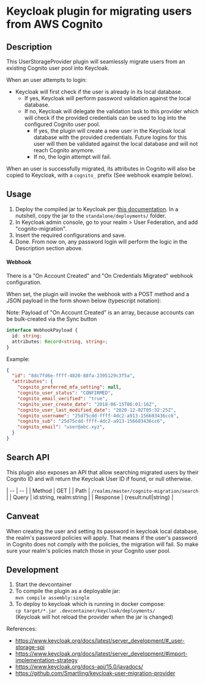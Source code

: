 # Keycloak plugin for migrating users from AWS Cognito

## Description

This UserStorageProvider plugin will seamlessly migrate users from an existing Cognito user pool into Keycloak.

When an user attempts to login:
- Keycloak will first check if the user is already in its local database.
  - If yes, Keycloak will perform password validation against the local database.
  - If no, Keycloak will delegate the validation task to this provider which will check if the provided credentials can be used to log into the configured Cognito user pool.
    - If yes, the plugin will create a new user in the Keycloak local database with the provided credentials. Future logins for this user will then be validated against the local database and will not reach Cognito anymore.
    - If no, the login attempt will fail.

When an user is successfully migrated, its attributes in Cognito will also be copied to Keycloak, with a `cognito_` prefix (See webhook example below).

## Usage

1. Deploy the compiled jar to Keycloak per [this documentation](https://www.keycloak.org/docs/latest/server_development/#registering-provider-implementations). In a nutshell, copy the jar to the `standalone/deployments/` folder.
1. In Keycloak admin console, go to your realm > User Federation, and add "cognito-migration".
1. Insert the required configurations and save.
1. Done. From now on, any password login will perform the logic in the Description section above.

#### Webhook

There is a "On Account Created" and "On Credentials Migrated" webhook configuration.

When set, the plugin will invoke the webhook with a POST method and a JSON payload in the form shown below (typescript notation):

Note: Payload of "On Account Created" is an array, because accounts can be bulk-created via the Sync button

```ts
interface WebhookPayload {
  id: string;
  attributes: Record<string, string>;
}
```

Example:

```json
{
  "id": "8dc7fd6e-ffff-4820-88fa-2395129c3f5a",
  "attributes": {
    "cognito_preferred_mfa_setting": null,
    "cognito_user_status": "CONFIRMED",
    "cognito_email_verified": "true",
    "cognito_user_create_date": "2018-06-15T06:01:16Z",
    "cognito_user_last_modified_date": "2020-12-02T05:32:25Z",
    "cognito_username": "25d75cdd-ffff-4dc2-a913-156603436cc6",
    "cognito_sub": "25d75cdd-ffff-4dc2-a913-156603436cc6",
    "cognito_email": "user@abc.xyz",
  }
}
```

## Search API

This plugin also exposes an API that allow searching migrated users by their Cognito ID and will return the Keycloak User ID if found, or null otherwise.

| -- | -- |
| Method | GET |
| Path | `/realms/master/cognito-migration/search` |
| Query | id:string, realm:string |
| Response | {result:null|string} |

## Canveat

When creating the user and setting its password in keycloak local database, the realm's password policies will apply.
That means if the user's password in Cognito does not comply with the policies, the migration will fail.
So make sure your realm's policies match those in your Cognito user pool.

## Development

1. Start the devcontainer
1. To compile the plugin as a deployable jar:  
  `mvn compile assembly:single`
1. To deploy to keycloak which is running in docker compose:  
  `cp target/*.jar .devcontainer/keycloak/deployments/`  
  (Keycloak will hot reload the provider when the jar is changed)

References:

- https://www.keycloak.org/docs/latest/server_development/#_user-storage-spi
- https://www.keycloak.org/docs/latest/server_development/#import-implementation-strategy
- https://www.keycloak.org/docs-api/15.0/javadocs/
- https://github.com/Smartling/keycloak-user-migration-provider
